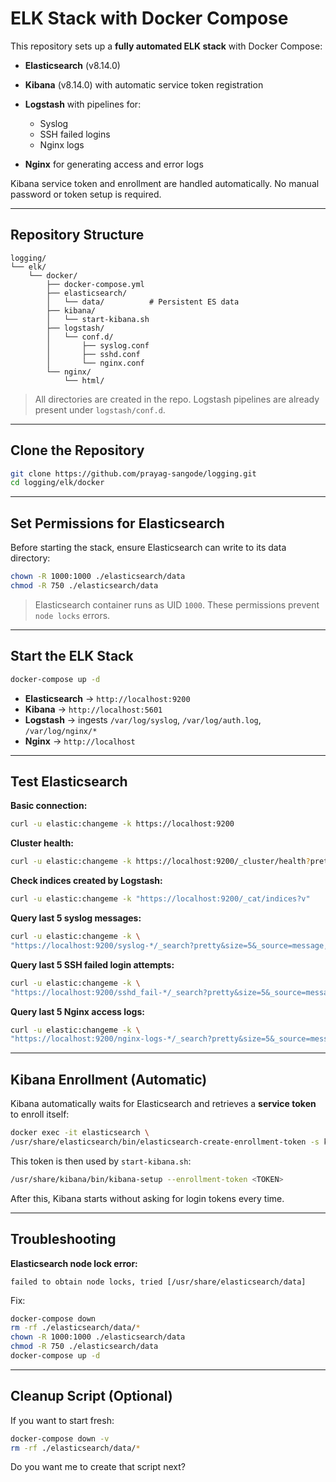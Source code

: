# ELK Stack with Docker Compose

This repository sets up a **fully automated ELK stack** with Docker Compose:

* **Elasticsearch** (v8.14.0)
* **Kibana** (v8.14.0) with automatic service token registration
* **Logstash** with pipelines for:

  * Syslog
  * SSH failed logins
  * Nginx logs
* **Nginx** for generating access and error logs

Kibana service token and enrollment are handled automatically. No manual password or token setup is required.

---

## Repository Structure

```
logging/
└── elk/
    └── docker/
        ├── docker-compose.yml
        ├── elasticsearch/
        │   └── data/          # Persistent ES data
        ├── kibana/
        │   └── start-kibana.sh
        ├── logstash/
        │   └── conf.d/
        │       ├── syslog.conf
        │       ├── sshd.conf
        │       └── nginx.conf
        └── nginx/
            └── html/
```

> All directories are created in the repo. Logstash pipelines are already present under `logstash/conf.d`.

---

## Clone the Repository

```bash
git clone https://github.com/prayag-sangode/logging.git
cd logging/elk/docker
```

---

## Set Permissions for Elasticsearch

Before starting the stack, ensure Elasticsearch can write to its data directory:

```bash
chown -R 1000:1000 ./elasticsearch/data
chmod -R 750 ./elasticsearch/data
```

> Elasticsearch container runs as UID `1000`. These permissions prevent `node locks` errors.

---

## Start the ELK Stack

```bash
docker-compose up -d
```

* **Elasticsearch** → `http://localhost:9200`
* **Kibana** → `http://localhost:5601`
* **Logstash** → ingests `/var/log/syslog`, `/var/log/auth.log`, `/var/log/nginx/*`
* **Nginx** → `http://localhost`

---

## Test Elasticsearch

**Basic connection:**

```bash
curl -u elastic:changeme -k https://localhost:9200
```

**Cluster health:**

```bash
curl -u elastic:changeme -k https://localhost:9200/_cluster/health?pretty
```

**Check indices created by Logstash:**

```bash
curl -u elastic:changeme -k "https://localhost:9200/_cat/indices?v"
```

**Query last 5 syslog messages:**

```bash
curl -u elastic:changeme -k \
"https://localhost:9200/syslog-*/_search?pretty&size=5&_source=message,syslog_host,syslog_program"
```

**Query last 5 SSH failed login attempts:**

```bash
curl -u elastic:changeme -k \
"https://localhost:9200/sshd_fail-*/_search?pretty&size=5&_source=message,sshd_invalid_user,sshd_client_ip"
```

**Query last 5 Nginx access logs:**

```bash
curl -u elastic:changeme -k \
"https://localhost:9200/nginx-logs-*/_search?pretty&size=5&_source=message,log_type"
```

---

## Kibana Enrollment (Automatic)

Kibana automatically waits for Elasticsearch and retrieves a **service token** to enroll itself:

```bash
docker exec -it elasticsearch \
/usr/share/elasticsearch/bin/elasticsearch-create-enrollment-token -s kibana
```

This token is then used by `start-kibana.sh`:

```bash
/usr/share/kibana/bin/kibana-setup --enrollment-token <TOKEN>
```

After this, Kibana starts without asking for login tokens every time.

---

## Troubleshooting

**Elasticsearch node lock error:**

```
failed to obtain node locks, tried [/usr/share/elasticsearch/data]
```

Fix:

```bash
docker-compose down
rm -rf ./elasticsearch/data/*
chown -R 1000:1000 ./elasticsearch/data
chmod -R 750 ./elasticsearch/data
docker-compose up -d
```

---

## Cleanup Script (Optional)

If you want to start fresh:

```bash
docker-compose down -v
rm -rf ./elasticsearch/data/*
```



Do you want me to create that script next?

